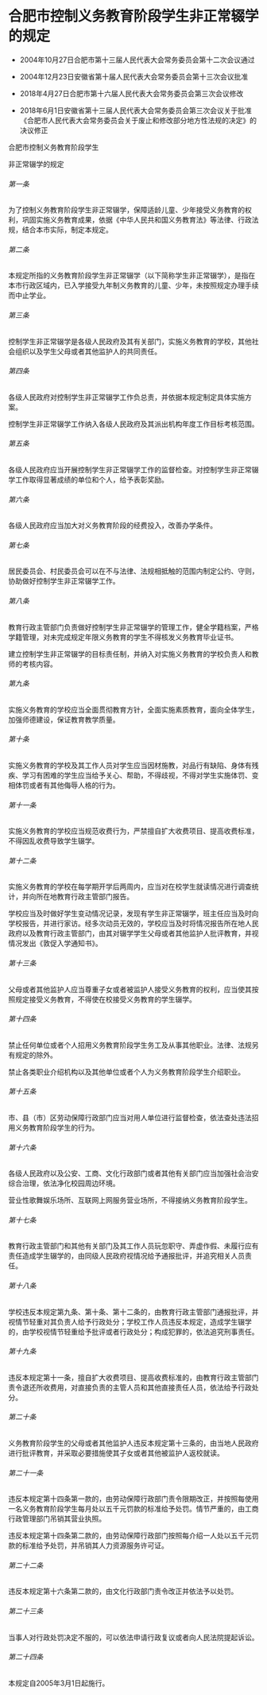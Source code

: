 # 合肥市控制义务教育阶段学生非正常辍学的规定

- 2004年10月27日合肥市第十三届人民代表大会常务委员会第十二次会议通过

- 2004年12月23日安徽省第十届人民代表大会常务委员会第十三次会议批准

- 2018年4月27日合肥市第十六届人民代表大会常务委员会第三次会议修改

- 2018年6月1日安徽省第十三届人民代表大会常务委员会第三次会议关于批准《合肥市人民代表大会常务委员会关于废止和修改部分地方性法规的决定》的决议修正

<!-- INFO END -->

合肥市控制义务教育阶段学生

非正常辍学的规定

###### 第一条

为了控制义务教育阶段学生非正常辍学，保障适龄儿童、少年接受义务教育的权利，巩固实施义务教育成果，依据《中华人民共和国义务教育法》等法律、行政法规，结合本市实际，制定本规定。

###### 第二条

本规定所指的义务教育阶段学生非正常辍学（以下简称学生非正常辍学），是指在本市行政区域内，已入学接受九年制义务教育的儿童、少年，未按照规定办理手续而中止学业。

###### 第三条

控制学生非正常辍学是各级人民政府及其有关部门，实施义务教育的学校，其他社会组织以及学生父母或者其他监护人的共同责任。

###### 第四条

各级人民政府对控制学生非正常辍学工作负总责，并依据本规定制定具体实施方案。

控制学生非正常辍学工作纳入各级人民政府及其派出机构年度工作目标考核范围。

###### 第五条

各级人民政府应当开展控制学生非正常辍学工作的监督检查。对控制学生非正常辍学工作取得显著成绩的单位和个人，给予表彰奖励。

###### 第六条

各级人民政府应当加大对义务教育阶段的经费投入，改善办学条件。

###### 第七条

居民委员会、村民委员会可以在不与法律、法规相抵触的范围内制定公约、守则，协助做好控制学生非正常辍学工作。

###### 第八条

教育行政主管部门负责做好控制学生非正常辍学的管理工作，健全学籍档案，严格学籍管理，对未完成规定年限义务教育的学生不得核发义务教育毕业证书。

建立控制学生非正常辍学的目标责任制，并纳入对实施义务教育的学校负责人和教师的考核内容。

###### 第九条

实施义务教育的学校应当全面贯彻教育方针，全面实施素质教育，面向全体学生，加强师德建设，保证教育教学质量。

###### 第十条

实施义务教育的学校及其工作人员对学生应当因材施教，对品行有缺陷、身体有残疾、学习有困难的学生应当给予关心、帮助，不得歧视，不得对学生实施体罚、变相体罚或者有其他侮辱人格的行为。

###### 第十一条

实施义务教育的学校应当规范收费行为，严禁擅自扩大收费项目、提高收费标准，不得因乱收费导致学生辍学。

###### 第十二条

实施义务教育的学校在每学期开学后两周内，应当对在校学生就读情况进行调查统计，并向所在地教育行政主管部门报告。

学校应当及时做好学生变动情况记录，发现有学生非正常辍学，班主任应当及时向学校报告，并进行家访。经多次动员无效的，学校应当及时将情况报告所在地人民政府以及教育行政主管部门，由其对辍学学生父母或者其他监护人批评教育，并视情况发出《敦促入学通知书》。

###### 第十三条

父母或者其他监护人应当尊重子女或者被监护人接受义务教育的权利，应当使其按照规定接受义务教育，不得使在校接受义务教育的学生辍学。

###### 第十四条

禁止任何单位或者个人招用义务教育阶段学生务工及从事其他职业。法律、法规另有规定的除外。

禁止各类职业介绍机构以及其他单位或者个人为义务教育阶段学生介绍职业。

###### 第十五条

市、县（市）区劳动保障行政部门应当对用人单位进行监督检查，依法查处违法招用义务教育阶段学生的行为。

###### 第十六条

各级人民政府以及公安、工商、文化行政部门或者其他有关部门应当加强社会治安综合治理，依法净化校园周边环境。

营业性歌舞娱乐场所、互联网上网服务营业场所，不得接纳义务教育阶段学生。

###### 第十七条

教育行政主管部门和其他有关部门及其工作人员玩忽职守、弄虚作假、未履行应有责任造成学生辍学的，由同级人民政府视情况给予通报批评，并追究相关人员责任。

###### 第十八条

学校违反本规定第九条、第十条、第十二条的，由教育行政主管部门通报批评，并视情节轻重对其负责人给予行政处分；学校工作人员违反本规定，造成学生辍学的，由学校视情节轻重给予批评或者行政处分；构成犯罪的，依法追究刑事责任。

###### 第十九条

违反本规定第十一条，擅自扩大收费项目、提高收费标准的，由教育行政主管部门责令退还所收费用，对直接负责的主管人员和其他直接责任人员，依法给予行政处分。

###### 第二十条

义务教育阶段学生的父母或者其他监护人违反本规定第十三条的，由当地人民政府进行批评教育，并采取必要措施使其子女或者其他被监护人返校就读。

###### 第二十一条

违反本规定第十四条第一款的，由劳动保障行政部门责令限期改正，并按照每使用一名义务教育阶段学生每月处以五千元罚款的标准给予处罚。情节严重的，由工商行政管理部门吊销其营业执照。

违反本规定第十四条第二款的，由劳动保障行政部门按照每介绍一人处以五千元罚款的标准给予处罚，并吊销其人力资源服务许可证。

###### 第二十二条

违反本规定第十六条第二款的，由文化行政部门责令改正并依法予以处罚。

###### 第二十三条

当事人对行政处罚决定不服的，可以依法申请行政复议或者向人民法院提起诉讼。

###### 第二十四条

本规定自2005年3月1日起施行。
